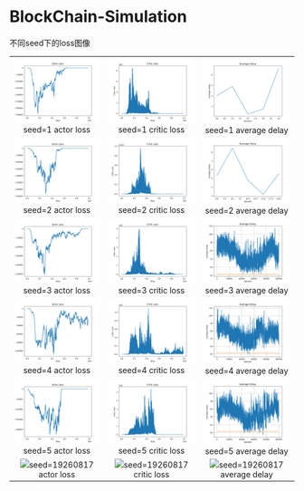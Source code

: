 # BlockChain-Simulation
不同seed下的loss图像
<table>
    <tr>
        <td ><center><img src="https://github.com/318PowerProjection/BlockChain-Simulation/blob/main/Graph/seed%3D1/actor_loss.png" >seed=1 actor loss </center></td>
        <td ><center><img src="https://github.com/318PowerProjection/BlockChain-Simulation/blob/main/Graph/seed%3D1/critic_loss.png" >seed=1 critic loss</center></td>
        <td ><center><img src="https://github.com/318PowerProjection/BlockChain-Simulation/blob/main/Graph/seed%3D1/average_delay.png" >seed=1 average delay</center></td>
    </tr>
    <tr>
        <td ><center><img src="https://github.com/318PowerProjection/BlockChain-Simulation/blob/main/Graph/seed%3D2/actor_loss.png" >seed=2 actor loss </center></td>
        <td ><center><img src="https://github.com/318PowerProjection/BlockChain-Simulation/blob/main/Graph/seed%3D2/critic_loss.png" >seed=2 critic loss</center></td>
        <td ><center><img src="https://github.com/318PowerProjection/BlockChain-Simulation/blob/main/Graph/seed%3D2/average_delay.png" >seed=2 average delay</center></td>
    </tr>
    <tr>
        <td ><center><img src="https://github.com/318PowerProjection/BlockChain-Simulation/blob/main/Graph/seed%3D3/actor_loss.png" >seed=3 actor loss </center></td>
        <td ><center><img src="https://github.com/318PowerProjection/BlockChain-Simulation/blob/main/Graph/seed%3D3/critic_loss.png" >seed=3 critic loss</center></td>
        <td ><center><img src="https://github.com/318PowerProjection/BlockChain-Simulation/blob/main/Graph/seed%3D3/average_delay.png" >seed=3 average delay</center></td>
    </tr>
    <tr>
        <td ><center><img src="https://github.com/318PowerProjection/BlockChain-Simulation/blob/main/Graph/seed%3D4/actor_loss.png" >seed=4 actor loss </center></td>
        <td ><center><img src="https://github.com/318PowerProjection/BlockChain-Simulation/blob/main/Graph/seed%3D4/critic_loss.png" >seed=4 critic loss</center></td>
        <td ><center><img src="https://github.com/318PowerProjection/BlockChain-Simulation/blob/main/Graph/seed%3D4/average_delay.png" >seed=4 average delay</center></td>
    </tr>
    <tr>
        <td ><center><img src="https://github.com/318PowerProjection/BlockChain-Simulation/blob/main/Graph/seed%3D5/actor_loss.png" >seed=5 actor loss </center></td>
        <td ><center><img src="https://github.com/318PowerProjection/BlockChain-Simulation/blob/main/Graph/seed%3D5/critic_loss.png" >seed=5 critic loss</center></td>
        <td ><center><img src="https://github.com/318PowerProjection/BlockChain-Simulation/blob/main/Graph/seed%3D5/average_delay.png" >seed=5 average delay</center></td>
    </tr>
    <tr>
        <td ><center><img src="https://github.com/318PowerProjection/BlockChain-Simulation/blob/main/Graph/seed%3D19260817/actor_loss.png" >seed=19260817 actor loss </center></td>
        <td ><center><img src="https://github.com/318PowerProjection/BlockChain-Simulation/blob/main/Graph/seed%3D19260817/critic_loss.png" >seed=19260817 critic loss</center></td>
        <td ><center><img src="https://github.com/318PowerProjection/BlockChain-Simulation/blob/main/Graph/seed%3D19260817/average_delay.png" >seed=19260817 average delay</center></td>
    </tr>
</table>
